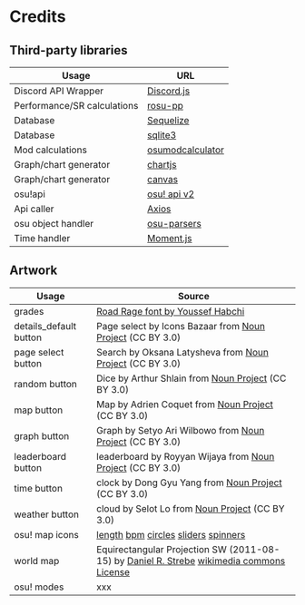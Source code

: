 # Credits

## Third-party libraries

| Usage                       | URL                                                                                 |
| --------------------------- | ----------------------------------------------------------------------------------- |
| Discord API Wrapper         | [Discord.js](https://discord.js.org/)                                               |
| Performance/SR calculations | [rosu-pp](https://github.com/MaxOhn/rosu-pp-js)                                     |
| Database                    | [Sequelize](https://www.npmjs.com/package/sequelize)                                |
| Database                    | [sqlite3](https://www.npmjs.com/package/sqlite3)                                    |
| Mod calculations            | [osumodcalculator](https://www.npmjs.com/package/osumodcalculator)                  |
| Graph/chart generator       | [chartjs](https://www.chartjs.org/)                                                 |
| Graph/chart generator       | [canvas](https://www.npmjs.com/package/canvas)                                      |
| osu!api                     | [osu! api v2](https://osu.ppy.sh/docs/index.html?javascript#introduction)           |
| Api caller                  | [Axios](https://github.com/axios/axios)                                             |
| osu object handler          | [osu-parsers](https://www.npmjs.com/package/osu-parsers)                            |
| Time handler                | [Moment.js](https://momentjs.com/)                                                  |

## Artwork

| Usage                  | Source                                                                                                                                                                                                                                                                                                                                                                                  |
| ---------------------- | --------------------------------------------------------------------------------------------------------------------------------------------------------------------------------------------------------------------------------------------------------------------------------------------------------------------------------------------------------------------------------------- |
| grades                 | [Road Rage font by Youssef Habchi](https://www.dafont.com/road-rage.font)                                                                                                                                                                                                                                                                                                               |
| details_default button | Page select by Icons Bazaar from [Noun Project](https://thenounproject.com/icon/page-select-596992/) (CC BY 3.0)                                                                                                                                                                                                                                                                        |
| page select button     | Search by Oksana Latysheva from [Noun Project](https://thenounproject.com/icon/search-801015/) (CC BY 3.0)                                                                                                                                                                                                                                                                              |
| random button          | Dice by Arthur Shlain from [Noun Project](https://thenounproject.com/icon/dice-644924/) (CC BY 3.0)                                                                                                                                                                                                                                                                                     |
| map button             | Map by Adrien Coquet from [Noun Project](https://thenounproject.com/icon/map-972140/) (CC BY 3.0)                                                                                                                                                                                                                                                                                       |
| graph button           | Graph by Setyo Ari Wilbowo from [Noun Project](https://thenounproject.com/icon/graph-1059307/) (CC BY 3.0)                                                                                                                                                                                                                                                                              |
| leaderboard button     | leaderboard by Royyan Wijaya from [Noun Project](https://thenounproject.com/icon/leaderboard-3922525/) (CC BY 3.0)                                                                                                                                                                                                                                                                      |
| time button            | clock by Dong Gyu Yang from [Noun Project](https://thenounproject.com/icon/clock-6280216/) (CC BY 3.0)                                                                                                                                                                                                                                                                                  |
| weather button         | cloud by Selot Lo from [Noun Project](https://thenounproject.com/icon/cloud-6285454/) (CC BY 3.0)                                                                                                                                                                                                                                                                                       |
| osu! map icons         | [length](https://osu.ppy.sh/images/layout/beatmapset-page/total_length.svg) [bpm](https://osu.ppy.sh/images/layout/beatmapset-page/bpm.svg) [circles](https://osu.ppy.sh/images/layout/beatmapset-page/count_circles.svg) [sliders](https://osu.ppy.sh/images/layout/beatmapset-page/count_sliders.svg) [spinners](https://osu.ppy.sh/images/layout/beatmapset-page/count_spinners.svg) |
| world map              | Equirectangular Projection SW (2011-08-15) by [Daniel R. Strebe](https://commons.wikimedia.org/wiki/User:Strebe) [wikimedia commons](https://commons.wikimedia.org/wiki/File:Equirectangular_projection_SW.jpg) [License](https://creativecommons.org/licenses/by-sa/3.0/deed.en)                                                                                                       |
| osu! modes             | xxx                                                                                                                                                                                                                                                                                                                                                                                     |
